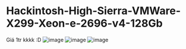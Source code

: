 # Hackintosh-High-Sierra-VMWare-X299-Xeon-e-2696-v4-128Gb
Giá 1tr kkkk :D
![image](https://github.com/sonvirgo/Hackintosh-High-Sierra-VMWare-X299-Xeon-e-2696-v4-128Gb/assets/10823037/88aecaac-4e73-4544-85a1-2d55121cb712)
![image](https://github.com/sonvirgo/Hackintosh-High-Sierra-VMWare-X299-Xeon-e-2696-v4-128Gb/assets/10823037/c86e2ee3-2edd-478d-b317-22d2267d9523)
![image](https://github.com/sonvirgo/Hackintosh-High-Sierra-VMWare-X299-Xeon-e-2696-v4-128Gb/assets/10823037/91abf93c-23a6-4d82-877c-b725ffbb6176)
